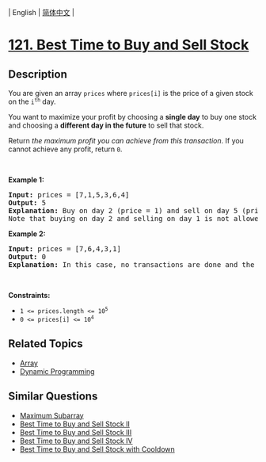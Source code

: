 
| English | [简体中文](README.md) |

# [121. Best Time to Buy and Sell Stock](https://leetcode-cn.com/problems/best-time-to-buy-and-sell-stock/)

## Description

<p>You are given an array <code>prices</code> where <code>prices[i]</code> is the price of a given stock on the <code>i<sup>th</sup></code> day.</p>

<p>You want to maximize your profit by choosing a <strong>single day</strong> to buy one stock and choosing a <strong>different day in the future</strong> to sell that stock.</p>

<p>Return <em>the maximum profit you can achieve from this transaction</em>. If you cannot achieve any profit, return <code>0</code>.</p>

<p>&nbsp;</p>
<p><strong>Example 1:</strong></p>

<pre>
<strong>Input:</strong> prices = [7,1,5,3,6,4]
<strong>Output:</strong> 5
<strong>Explanation:</strong> Buy on day 2 (price = 1) and sell on day 5 (price = 6), profit = 6-1 = 5.
Note that buying on day 2 and selling on day 1 is not allowed because you must buy before you sell.
</pre>

<p><strong>Example 2:</strong></p>

<pre>
<strong>Input:</strong> prices = [7,6,4,3,1]
<strong>Output:</strong> 0
<strong>Explanation:</strong> In this case, no transactions are done and the max profit = 0.
</pre>

<p>&nbsp;</p>
<p><strong>Constraints:</strong></p>

<ul>
	<li><code>1 &lt;= prices.length &lt;= 10<sup>5</sup></code></li>
	<li><code>0 &lt;= prices[i] &lt;= 10<sup>4</sup></code></li>
</ul>


## Related Topics

- [Array](https://leetcode-cn.com/tag/array)
- [Dynamic Programming](https://leetcode-cn.com/tag/dynamic-programming)

## Similar Questions

- [Maximum Subarray](../maximum-subarray/README_EN.md)
- [Best Time to Buy and Sell Stock II](../best-time-to-buy-and-sell-stock-ii/README_EN.md)
- [Best Time to Buy and Sell Stock III](../best-time-to-buy-and-sell-stock-iii/README_EN.md)
- [Best Time to Buy and Sell Stock IV](../best-time-to-buy-and-sell-stock-iv/README_EN.md)
- [Best Time to Buy and Sell Stock with Cooldown](../best-time-to-buy-and-sell-stock-with-cooldown/README_EN.md)
